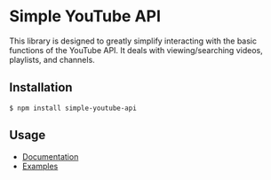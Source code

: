 # Simple YouTube API
This library is designed to greatly simplify interacting with the basic functions of the YouTube API.
It deals with viewing/searching videos, playlists, and channels.

## Installation
    $ npm install simple-youtube-api

## Usage
- [Documentation](https://HyperCoder2975.github.io/simple-youtube-api/4.0.0/)
- [Examples](https://github.com/HyperCoder2975/simple-youtube-api/tree/master/examples)
